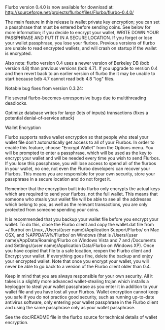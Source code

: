 Flurbo version 0.4.0 is now available for download at:
http://sourceforge.net/projects/flurbo/files/Flurbo/flurbo-0.4.0/

The main feature in this release is wallet private key encryption;
you can set a passphrase that must be entered before sending coins.
See below for more information; if you decide to encrypt your wallet,
WRITE DOWN YOUR PASSPHRASE AND PUT IT IN A SECURE LOCATION. If you
forget or lose your wallet passphrase, you lose your flurbos.
Previous versions of flurbo are unable to read encrypted wallets,
and will crash on startup if the wallet is encrypted.

Also note: flurbo version 0.4 uses a newer version of Berkeley DB
(bdb version 4.8) than previous versions (bdb 4.7). If you upgrade
to version 0.4 and then revert back to an earlier version of flurbo
the it may be unable to start because bdb 4.7 cannot read bdb 4.8
"log" files.


Notable bug fixes from version 0.3.24:

Fix several flurbo-becomes-unresponsive bugs due to multithreading
deadlocks.

Optimize database writes for large (lots of inputs) transactions
(fixes a potential denial-of-service attack)


Wallet Encryption

Flurbo supports native wallet encryption so that people who steal your
wallet file don't automatically get access to all of your Flurbos.
In order to enable this feature, choose "Encrypt Wallet" from the
Options menu.  You will be prompted to enter a passphrase, which
will be used as the key to encrypt your wallet and will be needed
every time you wish to send Flurbos.  If you lose this passphrase,
you will lose access to spend all of the flurbos in your wallet,
no one, not even the Flurbo developers can recover your Flurbos.
This means you are responsible for your own security, store your
passphrase in a secure location and do not forget it.

Remember that the encryption built into flurbo only encrypts the
actual keys which are required to send your flurbos, not the full
wallet.  This means that someone who steals your wallet file will
be able to see all the addresses which belong to you, as well as the
relevant transactions, you are only protected from someone spending
your coins.

It is recommended that you backup your wallet file before you
encrypt your wallet.  To do this, close the Flurbo client and
copy the wallet.dat file from ~/.flurbo/ on Linux, /Users/(user
name)/Application Support/Flurbo/ on Mac OSX, and %APPDATA%/Flurbo/
on Windows (that is /Users/(user name)/AppData/Roaming/Flurbo on
Windows Vista and 7 and /Documents and Settings/(user name)/Application
Data/Flurbo on Windows XP).  Once you have copied that file to a
safe location, reopen the Flurbo client and Encrypt your wallet.
If everything goes fine, delete the backup and enjoy your encrypted
wallet.  Note that once you encrypt your wallet, you will never be
able to go back to a version of the Flurbo client older than 0.4.

Keep in mind that you are always responsible for your own security.
All it takes is a slightly more advanced wallet-stealing trojan which
installs a keylogger to steal your wallet passphrase as you enter it
in addition to your wallet file and you have lost all your Flurbos.
Wallet encryption cannot keep you safe if you do not practice
good security, such as running up-to-date antivirus software, only
entering your wallet passphrase in the Flurbo client and using the
same passphrase only as your wallet passphrase.

See the doc/README file in the flurbo source for technical details
of wallet encryption.
